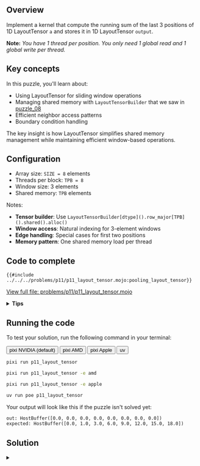 ## Overview

Implement a kernel that compute the running sum of the last 3 positions of 1D LayoutTensor `a` and stores it in 1D LayoutTensor `output`.

**Note:** _You have 1 thread per position. You only need 1 global read and 1 global write per thread._

## Key concepts

In this puzzle, you'll learn about:

- Using LayoutTensor for sliding window operations
- Managing shared memory with `LayoutTensorBuilder` that we saw in [puzzle_08](../puzzle_08/layout_tensor.md)
- Efficient neighbor access patterns
- Boundary condition handling

The key insight is how LayoutTensor simplifies shared memory management while maintaining efficient window-based operations.

## Configuration

- Array size: `SIZE = 8` elements
- Threads per block: `TPB = 8`
- Window size: 3 elements
- Shared memory: `TPB` elements

Notes:

- **Tensor builder**: Use `LayoutTensorBuilder[dtype]().row_major[TPB]().shared().alloc()`
- **Window access**: Natural indexing for 3-element windows
- **Edge handling**: Special cases for first two positions
- **Memory pattern**: One shared memory load per thread

## Code to complete

```mojo
{{#include ../../../problems/p11/p11_layout_tensor.mojo:pooling_layout_tensor}}
```

<a href="{{#include ../_includes/repo_url.md}}/blob/main/problems/p11/p11_layout_tensor.mojo" class="filename">View full file: problems/p11/p11_layout_tensor.mojo</a>

<details>
<summary><strong>Tips</strong></summary>

<div class="solution-tips">

1. Create shared memory with tensor builder
2. Load data with natural indexing: `shared[local_i] = a[global_i]`
3. Handle special cases for first two elements
4. Use shared memory for window operations
5. Guard against out-of-bounds access

</div>
</details>

## Running the code

To test your solution, run the following command in your terminal:

<div class="code-tabs" data-tab-group="package-manager">
  <div class="tab-buttons">
    <button class="tab-button">pixi NVIDIA (default)</button>
    <button class="tab-button">pixi AMD</button>
    <button class="tab-button">pixi Apple</button>
    <button class="tab-button">uv</button>
  </div>
  <div class="tab-content">

```bash
pixi run p11_layout_tensor
```

  </div>
  <div class="tab-content">

```bash
pixi run p11_layout_tensor -e amd
```

  </div>
  <div class="tab-content">

```bash
pixi run p11_layout_tensor -e apple
```

  </div>
  <div class="tab-content">

```bash
uv run poe p11_layout_tensor
```

  </div>
</div>

Your output will look like this if the puzzle isn't solved yet:

```txt
out: HostBuffer([0.0, 0.0, 0.0, 0.0, 0.0, 0.0, 0.0, 0.0])
expected: HostBuffer([0.0, 1.0, 3.0, 6.0, 9.0, 12.0, 15.0, 18.0])
```

## Solution

<details class="solution-details">
<summary></summary>

```mojo
{{#include ../../../solutions/p11/p11_layout_tensor.mojo:pooling_layout_tensor_solution}}
```

<div class="solution-explanation">

The solution implements a sliding window sum using LayoutTensor with these key steps:

1. **Shared memory setup**
   - Tensor builder creates block-local storage:

     ```txt
     shared = tb[dtype]().row_major[TPB]().shared().alloc()
     ```

   - Each thread loads one element:

     ```txt
     Input array:  [0.0 1.0 2.0 3.0 4.0 5.0 6.0 7.0]
     Block shared: [0.0 1.0 2.0 3.0 4.0 5.0 6.0 7.0]
     ```

   - `barrier()` ensures all data is loaded

2. **Boundary cases**
   - Position 0: Single element

     ```txt
     output[0] = shared[0] = 0.0
     ```

   - Position 1: Sum of first two elements

     ```txt
     output[1] = shared[0] + shared[1] = 0.0 + 1.0 = 1.0
     ```

3. **Main window operation**
   - For positions 2 and beyond:

     ```txt
     Position 2: shared[0] + shared[1] + shared[2] = 0.0 + 1.0 + 2.0 = 3.0
     Position 3: shared[1] + shared[2] + shared[3] = 1.0 + 2.0 + 3.0 = 6.0
     Position 4: shared[2] + shared[3] + shared[4] = 2.0 + 3.0 + 4.0 = 9.0
     ...
     ```

   - Natural indexing with LayoutTensor:

     ```txt
     # Sliding window of 3 elements
     window_sum = shared[i-2] + shared[i-1] + shared[i]
     ```

4. **Memory access pattern**
   - One global read per thread into shared tensor
   - Efficient neighbor access through shared memory
   - LayoutTensor benefits:
     - Automatic bounds checking
     - Natural window indexing
     - Layout-aware memory access
     - Type safety throughout

This approach combines the performance of shared memory with LayoutTensor's safety and ergonomics:

- Minimizes global memory access
- Simplifies window operations
- Handles boundaries cleanly
- Maintains coalesced access patterns

The final output shows the cumulative window sums:

```txt
[0.0, 1.0, 3.0, 6.0, 9.0, 12.0, 15.0, 18.0]
```

</div>
</details>
